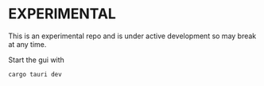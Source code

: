 # EXPERIMENTAL

This is an experimental repo and is under active development so may break at
any time.

Start the gui with

`cargo tauri dev`
